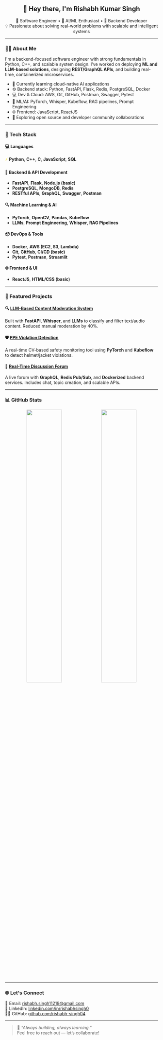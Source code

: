 <h2 align="center">👋 Hey there, I'm Rishabh Kumar Singh</h2>
<p align="center">
  🚀 Software Engineer • 🧠 AI/ML Enthusiast • 🔧 Backend Developer<br>
  💡 Passionate about solving real-world problems with scalable and intelligent systems
</p>

---

### 🧑‍💻 About Me

I'm a backend-focused software engineer with strong fundamentals in Python, C++, and scalable system design. I’ve worked on deploying **ML and LLM-based solutions**, designing **REST/GraphQL APIs**, and building real-time, containerized microservices.

- 🔭 Currently learning cloud-native AI applications  
- ⚙️ Backend stack: Python, FastAPI, Flask, Redis, PostgreSQL, Docker  
- 💻 Dev & Cloud: AWS, Git, GitHub, Postman, Swagger, Pytest  
- 🧠 ML/AI: PyTorch, Whisper, Kubeflow, RAG pipelines, Prompt Engineering  
- 🌐 Frontend: JavaScript, ReactJS  
- 💬 Exploring open source and developer community collaborations

---

### 🔧 Tech Stack

#### 💻 Languages
<span style="color:#F7DF1E">⚡</span> **Python**, **C++**, **C**, **JavaScript**, **SQL**

#### 🚀 Backend & API Development
- **FastAPI**, **Flask**, **Node.js (basic)**
- **PostgreSQL**, **MongoDB**, **Redis**
- **RESTful APIs**, **GraphQL**, **Swagger**, **Postman**

#### 🔍 Machine Learning & AI
- **PyTorch**, **OpenCV**, **Pandas**, **Kubeflow**
- **LLMs**, **Prompt Engineering**, **Whisper**, **RAG Pipelines**

#### 📦 DevOps & Tools
- **Docker**, **AWS (EC2, S3, Lambda)**  
- **Git**, **GitHub**, **CI/CD (basic)**  
- **Pytest**, **Postman**, **Streamlit**

#### 🌐 Frontend & UI
- **ReactJS**, **HTML/CSS (basic)**

---

### 📌 Featured Projects

#### 🔍 [LLM-Based Content Moderation System](https://github.com/rishabh-singh04/HateSpeechDetection_System)
Built with **FastAPI**, **Whisper**, and **LLMs** to classify and filter text/audio content. Reduced manual moderation by 40%.

#### 🛡️ [PPE Violation Detection](https://github.com/rishabh-singh04/PPE-VIOLATION-DETECTION)
A real-time CV-based safety monitoring tool using **PyTorch** and **Kubeflow** to detect helmet/jacket violations.

#### 💬 [Real-Time Discussion Forum](https://github.com/rishabh-singh04)
A live forum with **GraphQL**, **Redis Pub/Sub**, and **Dockerized** backend services. Includes chat, topic creation, and scalable APIs.

---

### 📊 GitHub Stats

<p align="center">
  <img src="https://github-readme-stats.vercel.app/api?username=rishabh-singh04&show_icons=true&theme=radical" width="48%">
  <img src="https://github-readme-stats.vercel.app/api/top-langs/?username=rishabh-singh04&layout=compact&theme=radical" width="48%">
</p>

---

### 🌐 Let's Connect

📧 Email: [rishabh.singh11219@gmail.com](mailto:rishabh.singh11219@gmail.com)  
💼 LinkedIn: [linkedin.com/in/rishabhsingh0](https://linkedin.com/in/rishabhsingh0)  
🧑‍💻 GitHub: [github.com/rishabh-singh04](https://github.com/rishabh-singh04)

---

> 💬 *“Always building, always learning.”*  
> Feel free to reach out — let’s collaborate!
